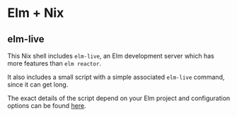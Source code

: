 # Elm + Nix 

## elm-live

This Nix shell includes `elm-live`, an Elm development server which has more features than `elm reactor`. 

It also includes a small script with a simple associated `elm-live` command, since it can get long.

The exact details of the script depend on your Elm project and configuration options can be found [here]("https://www.elm-live.com/").



